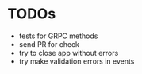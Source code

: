 # TODOs

- tests for GRPC methods
- send PR for check
- try to close app without errors
- try make validation errors in events

